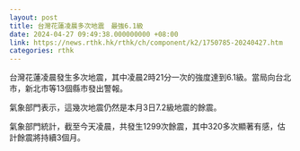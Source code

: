 ```yaml
---
layout: post
title: 台灣花蓮凌晨多次地震　最強6.1級
date: 2024-04-27 09:49:38.000000000 +08:00
link: https://news.rthk.hk/rthk/ch/component/k2/1750785-20240427.htm
categories: rthk
---
```


台灣花蓮凌晨發生多次地震，其中凌晨2時21分一次的強度達到6.1級。當局向台北市，新北市等13個縣市發出警報。

氣象部門表示，這幾次地震仍然是本月3日7.2級地震的餘震。

氣象部門統計，截至今天凌晨，共發生1299次餘震，其中320多次顯著有感，估計餘震將持續3個月。
